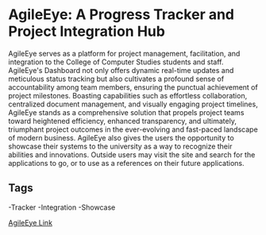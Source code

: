 # AgileEye:  A Progress Tracker and Project Integration Hub  

AgileEye serves as a platform for project management, facilitation, and integration to the College of Computer Studies students and staff.  
AgileEye's Dashboard not only offers dynamic real-time updates and meticulous status tracking but also cultivates a profound sense of accountability among team members, ensuring the punctual achievement of project milestones. Boasting capabilities such as effortless collaboration, centralized document management, and visually engaging project timelines, AgileEye stands as a comprehensive solution that propels project teams toward heightened efficiency, enhanced transparency, and ultimately, triumphant project outcomes in the ever-evolving and fast-paced landscape of modern business. AgileEye also gives the users the opportunity to showcase their systems to the university as a way to recognize their abilities and innovations.  Outside users may visit the site and search for the applications to go, or to use as a references on their future applications.  

## Tags  
-Tracker
-Integration
-Showcase

[AgileEye Link](https://agileeye.netlify.app/)

